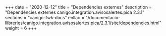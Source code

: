 +++
date        = "2020-12-12"
title       = "Dependències externes"
description = "Dependències externes canigo.integration.avisosalertes.pica 2.3.1"
sections    = "canigo-fwk-docs"
enllac		= "/documentacio-llibreries/canigo.integration.avisosalertes.pica/2.3.1/site/dependencies.html"
weight		= 6
+++
